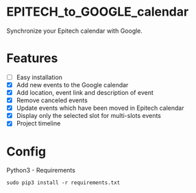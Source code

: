# EPITECH_to_GOOGLE_calendar
Synchronize your Epitech calendar with Google.

# Features
  - [ ] Easy installation
  - [x] Add new events to the Google calendar
  - [x] Add location, event link and description of event
  - [x] Remove canceled events
  - [x] Update events which have been moved in Epitech calendar
  - [x] Display only the selected slot for multi-slots events
  - [x] Project timeline

# Config

Python3 - Requirements

```
sudo pip3 install -r requirements.txt
```